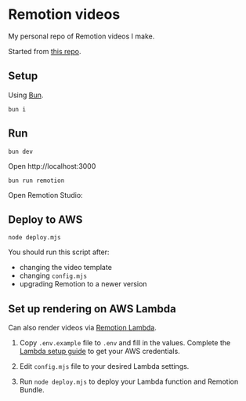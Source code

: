 # Remotion videos

My personal repo of Remotion videos I make.

Started from [this repo](https://github.com/JonnyBurger/contribution-graph).

## Setup

Using [Bun](https://bun.sh/).

```
bun i
```

## Run

```
bun dev
```

Open http://localhost:3000

```
bun run remotion
```

Open Remotion Studio:

## Deploy to AWS

```
node deploy.mjs
```

You should run this script after:

- changing the video template
- changing `config.mjs`
- upgrading Remotion to a newer version

## Set up rendering on AWS Lambda

Can also render videos via [Remotion Lambda](https://remotion.dev/lambda).

1. Copy `.env.example` file to `.env` and fill in the values.
   Complete the [Lambda setup guide](https://www.remotion.dev/docs/lambda/setup) to get your AWS credentials.

1. Edit `config.mjs` file to your desired Lambda settings.

1. Run `node deploy.mjs` to deploy your Lambda function and Remotion Bundle.
